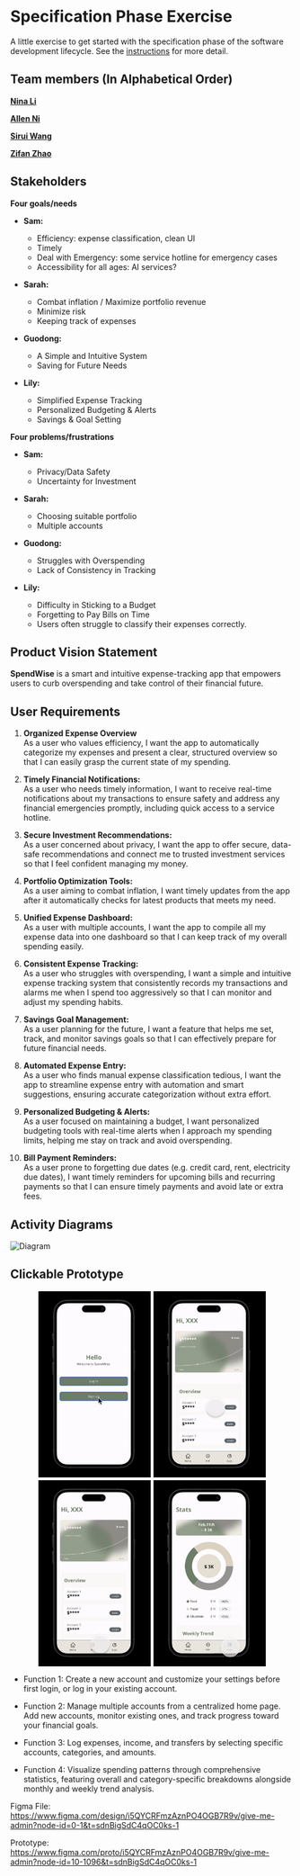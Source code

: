 # Specification Phase Exercise

A little exercise to get started with the specification phase of the software development lifecycle. See the [instructions](instructions.md) for more detail.

## Team members (In Alphabetical Order)

[**Nina Li**](https://github.com/nina-jsl/)

[**Allen Ni**](https://github.com/AllenNi66/)  

[**Sirui Wang**](https://github.com/siruiii/) 

[**Zifan Zhao**](https://github.com/Exiam6/)

## Stakeholders

**Four goals/needs**

- **Sam:**
  - Efficiency: expense classification, clean UI
  - Timely
  - Deal with Emergency: some service hotline for emergency cases
  - Accessibility for all ages: AI services?

- **Sarah:**
  - Combat inflation / Maximize portfolio revenue
  - Minimize risk
  - Keeping track of expenses

- **Guodong:**
  - A Simple and Intuitive System
  - Saving for Future Needs

- **Lily:**
  - Simplified Expense Tracking
  - Personalized Budgeting & Alerts
  - Savings & Goal Setting

**Four problems/frustrations**

- **Sam:**
  - Privacy/Data Safety
  - Uncertainty for Investment

- **Sarah:**
  - Choosing suitable portfolio
  - Multiple accounts

- **Guodong:**
  - Struggles with Overspending
  - Lack of Consistency in Tracking

- **Lily:**
  - Difficulty in Sticking to a Budget
  - Forgetting to Pay Bills on Time
  - Users often struggle to classify their expenses correctly.

## Product Vision Statement

**SpendWise** is a smart and intuitive expense-tracking app that empowers users to curb overspending and take control of their financial future.

## User Requirements

1. **Organized Expense Overview**  
   As a user who values efficiency, I want the app to automatically categorize my expenses and present a clear, structured overview so that I can easily grasp the current state of my spending.

2. **Timely Financial Notifications:**  
   As a user who needs timely information, I want to receive real-time notifications about my transactions to ensure safety and address any financial emergencies promptly, including quick access to a service hotline.

3. **Secure Investment Recommendations:**  
   As a user concerned about privacy, I want the app to offer secure, data-safe recommendations and connect me to trusted investment services so that I feel confident managing my money.

4. **Portfolio Optimization Tools:**  
   As a user aiming to combat inflation, I want timely updates from the app after it automatically checks for latest products that meets my need.

5. **Unified Expense Dashboard:**  
   As a user with multiple accounts, I want the app to compile all my expense data into one dashboard so that I can keep track of my overall spending easily.

6. **Consistent Expense Tracking:**  
   As a user who struggles with overspending, I want a simple and intuitive expense tracking system that consistently records my transactions and alarms me when I spend too aggressively so that I can monitor and adjust my spending habits.

7. **Savings Goal Management:**  
   As a user planning for the future, I want a feature that helps me set, track, and monitor savings goals so that I can effectively prepare for future financial needs.

8. **Automated Expense Entry:**  
   As a user who finds manual expense classification tedious, I want the app to streamline expense entry with automation and smart suggestions, ensuring accurate categorization without extra effort.

9. **Personalized Budgeting & Alerts:**  
   As a user focused on maintaining a budget, I want personalized budgeting tools with real-time alerts when I approach my spending limits, helping me stay on track and avoid overspending.

10. **Bill Payment Reminders:**  
    As a user prone to forgetting due dates (e.g. credit card, rent, electricity due dates), I want timely reminders for upcoming bills and recurring payments so that I can ensure timely payments and avoid late or extra fees.

## Activity Diagrams 
![Diagram](https://github.com/software-students-spring2025/1-specification-exercise-give-me-admin/blob/zifan/test1/Diagram.png)



## Clickable Prototype
<div style="display: flex; flex-wrap: wrap; gap: 5px; justify-content: center;">
    <img src="/prototype%20gif/login.gif" width="200" alt="Login">
    <img src="/prototype%20gif/addaccount.gif" width="200" alt="Add Account">
    <img src="/prototype%20gif/add.gif" width="200" alt="Add Expense">
    <img src="/prototype%20gif/stats.gif" width="200" alt="Stats">
</div>

- Function 1: Create a new account and customize your settings before first login, or log in your existing account.

- Function 2: Manage multiple accounts from a centralized home page. Add new accounts, monitor existing ones, and track progress toward your financial goals.

- Function 3: Log expenses, income, and transfers by selecting specific accounts, categories, and amounts.

- Function 4: Visualize spending patterns through comprehensive statistics, featuring overall and category-specific breakdowns alongside monthly and weekly trend analysis.

Figma File: https://www.figma.com/design/i5QYCRFmzAznPO4OGB7R9v/give-me-admin?node-id=0-1&t=sdnBigSdC4qOC0ks-1

Prototype: https://www.figma.com/proto/i5QYCRFmzAznPO4OGB7R9v/give-me-admin?node-id=10-1096&t=sdnBigSdC4qOC0ks-1
